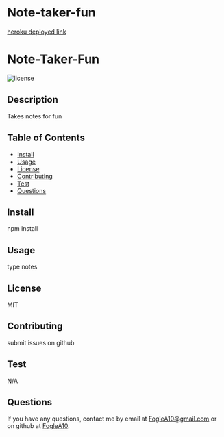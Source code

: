 # Note-taker-fun

[heroku deployed link](https://frozen-temple-90606.herokuapp.com/)

# Note-Taker-Fun

![license ](https://img.shields.io/badge/License-MIT-blue.svg)

## Description 

Takes notes for fun

## Table of Contents
* [Install](#install)
* [Usage](#usage)
* [License](#license)
* [Contributing](#contribution)
* [Test](#test)
* [Questions](#questions)


## Install
npm install




## Usage

type notes


## License

MIT


## Contributing 

submit issues on github



## Test
N/A


## Questions
If you have any questions, contact me by email at [FogleA10@gmail.com](mailto:FogleA10@gmail.com) or on github at [FogleA10](https://github.com/FogleA10).





